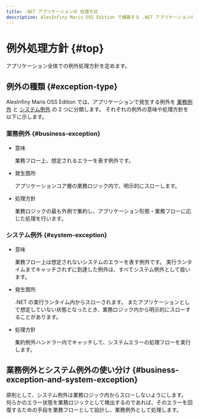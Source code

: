 ```yaml
---
title: .NET アプリケーションの 処理方式
description: AlesInfiny Maris OSS Edition で構築する .NET アプリケーションの共通的な処理方式を解説します。
---
```


# 例外処理方針 {#top}

アプリケーション全体での例外処理方針を定めます。

## 例外の種類 {#exception-type}

AlesInfiny Maris OSS Edition では、アプリケーションで発生する例外を [業務例外](#business-exception) と [システム例外](#system-exception) の 2 つに分類します。
それぞれの例外の意味や処理方針を以下に示します。

### 業務例外 {#business-exception}

- 意味

    業務フロー上、想定されるエラーを表す例外です。

- 発生箇所

    アプリケーションコア層の業務ロジック内で、明示的にスローします。

- 処理方針

    業務ロジックの最も外側で集約し、アプリケーション形態・業務フローに応じた処理を行います。

### システム例外 {#system-exception}

- 意味

    業務フロー上は想定されないシステムのエラーを表す例外です。
    実行ランタイムまでキャッチされずに到達した例外は、すべてシステム例外として扱います。

- 発生箇所

    .NET の実行ランタイム内からスローされます。
    またアプリケーションとして想定していない状態となったとき、業務ロジック内から明示的にスローすることがあります。

- 処理方針

    集約例外ハンドラー内でキャッチして、システムエラーの処理フローを実行します。

## 業務例外とシステム例外の使い分け {#business-exception-and-system-exception}

原則として、システム例外は業務ロジック内からスローしないようにします。 何らかのエラー状態を業務ロジックとして検出するのであれば、そのエラーを回復するための手段を業務フローとして設計し、業務例外として処理します。
